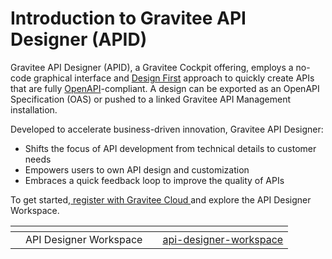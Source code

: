 # Introduction to Gravitee API Designer (APID)

Gravitee API Designer (APID), a Gravitee Cockpit offering, employs a no-code graphical interface and [Design First](https://www.gravitee.io/blog/why-design-first-when-building-apis) approach to quickly create APIs that are fully [OpenAPI](https://swagger.io/specification/)-compliant. A design can be exported as an OpenAPI Specification (OAS) or pushed to a linked Gravitee API Management installation.

Developed to accelerate business-driven innovation, Gravitee API Designer:

* Shifts the focus of API development from technical details to customer needs
* Empowers users to own API design and customization
* Embraces a quick feedback loop to improve the quality of APIs

To get started,[ register with Gravitee Cloud ](https://auth.gravitee.cloud/cockpit-master/login?response\_type=code\&client\_id=fd45d898-e621-4b12-85d8-98e621ab1237\&state=Q0JVWEdTaGl6ZVRzQkdwUHpVQ3hnN09Dd0NvdXJJUm5STk1hakZENTVYSjRJ\&redirect\_uri=https%3A%2F%2Fcockpit.gravitee.io\&scope=openid+profile+email+offline\_access\&code\_challenge=6SWejYQk6GeldpfFJoj-WWQkfuuvszfr4hwPj0qjc-w\&code\_challenge\_method=S256\&nonce=Q0JVWEdTaGl6ZVRzQkdwUHpVQ3hnN09Dd0NvdXJJUm5STk1hakZENTVYSjRJ\&hubspotutk=0abcd47d82b3e54eb89cf80bec22d3c4)and explore the API Designer Workspace.

<table data-card-size="large" data-view="cards"><thead><tr><th></th><th></th><th></th><th data-hidden data-card-target data-type="content-ref"></th></tr></thead><tbody><tr><td></td><td>API Designer Workspace</td><td></td><td><a href="guides/api-designer-workspace/">api-designer-workspace</a></td></tr></tbody></table>
